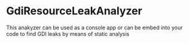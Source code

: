 # GdiResourceLeakAnalyzer
This anakyzer can be used as a console app or can be embed into your code to find GDI leaks by means of static analysis
